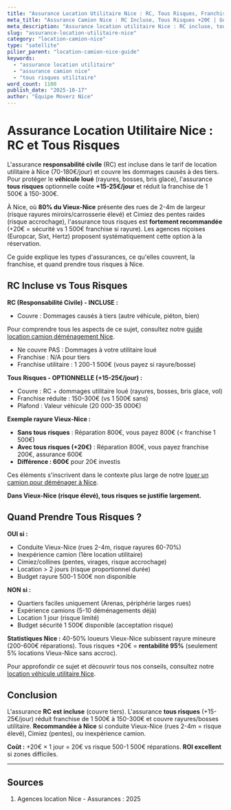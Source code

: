 ```yaml
---
title: "Assurance Location Utilitaire Nice : RC, Tous Risques, Franchise 2025"
meta_title: "Assurance Camion Nice : RC Incluse, Tous Risques +20€ | Guide"
meta_description: "Assurance location utilitaire Nice : RC incluse, tous risques +15-25€/jour (franchise 150-300€ vs 1500€). Vieux-Nice recommandée. Guide complet."
slug: "assurance-location-utilitaire-nice"
category: "location-camion-nice"
type: "satellite"
pilier_parent: "location-camion-nice-guide"
keywords:
  - "assurance location utilitaire"
  - "assurance camion nice"
  - "tous risques utilitaire"
word_count: 1100
publish_date: "2025-10-17"
author: "Équipe Moverz Nice"
---
```


# Assurance Location Utilitaire Nice : RC et Tous Risques

L'assurance **responsabilité civile** (RC) est incluse dans le tarif de location utilitaire à Nice (70-180€/jour) et couvre les dommages causés à des tiers. Pour protéger le **véhicule loué** (rayures, bosses, bris glace), l'assurance **tous risques** optionnelle coûte **+15-25€/jour** et réduit la franchise de 1 500€ à 150-300€.

À Nice, où **80% du Vieux-Nice** présente des rues de 2-4m de largeur (risque rayures miroirs/carrosserie élevé) et Cimiez des pentes raides (risque accrochage), l'assurance tous risques est **fortement recommandée** (+20€ = sécurité vs 1 500€ franchise si rayure). Les agences niçoises (Europcar, Sixt, Hertz) proposent systématiquement cette option à la réservation.

Ce guide explique les types d'assurances, ce qu'elles couvrent, la franchise, et quand prendre tous risques à Nice.

## RC Incluse vs Tous Risques

**RC (Responsabilité Civile) - INCLUSE :**
- Couvre : Dommages causés à tiers (autre véhicule, piéton, bien)

Pour comprendre tous les aspects de ce sujet, consultez notre [guide location camion déménagement Nice](/blog/location-camion/location-camion-demenagement-nice-guide).

- Ne couvre PAS : Dommages à votre utilitaire loué
- Franchise : N/A pour tiers
- Franchise utilitaire : 1 200-1 500€ (vous payez si rayure/bosse)

**Tous Risques - OPTIONNELLE (+15-25€/jour) :**
- Couvre : RC + dommages utilitaire loué (rayures, bosses, bris glace, vol)
- Franchise réduite : 150-300€ (vs 1 500€ sans)
- Plafond : Valeur véhicule (20 000-35 000€)

**Exemple rayure Vieux-Nice :**
- **Sans tous risques** : Réparation 800€, vous payez 800€ (< franchise 1 500€)
- **Avec tous risques (+20€)** : Réparation 800€, vous payez franchise 200€, assurance 600€
- **Différence : 600€** pour 20€ investis

Ces éléments s'inscrivent dans le contexte plus large de notre [louer un camion pour déménager à Nice](/blog/location-camion/location-camion-demenagement-nice-guide).


**Dans Vieux-Nice (risque élevé), tous risques se justifie largement.**

## Quand Prendre Tous Risques ?

**OUI si :**
- Conduite Vieux-Nice (rues 2-4m, risque rayures 60-70%)
- Inexpérience camion (1ère location utilitaire)
- Cimiez/collines (pentes, virages, risque accrochage)
- Location > 2 jours (risque proportionnel durée)
- Budget rayure 500-1 500€ non disponible

**NON si :**
- Quartiers faciles uniquement (Arenas, périphérie larges rues)
- Expérience camions (5-10 déménagements déjà)
- Location 1 jour (risque limité)
- Budget sécurité 1 500€ disponible (acceptation risque)

**Statistiques Nice :** 40-50% loueurs Vieux-Nice subissent rayure mineure (200-600€ réparations). Tous risques +20€ = **rentabilité 95%** (seulement 5% locations Vieux-Nice sans accroc).


Pour approfondir ce sujet et découvrir tous nos conseils, consultez notre [location véhicule utilitaire Nice](/blog/location-camion/location-camion-demenagement-nice-guide).

## Conclusion

L'assurance **RC est incluse** (couvre tiers). L'assurance **tous risques** (+15-25€/jour) réduit franchise de 1 500€ à 150-300€ et couvre rayures/bosses utilitaire. **Recommandée à Nice** si conduite Vieux-Nice (rues 2-4m = risque élevé), Cimiez (pentes), ou inexpérience camion.

**Coût :** +20€ × 1 jour = 20€ vs risque 500-1 500€ réparations. **ROI excellent** si zones difficiles.

---

## Sources

1. Agences location Nice - Assurances : 2025


